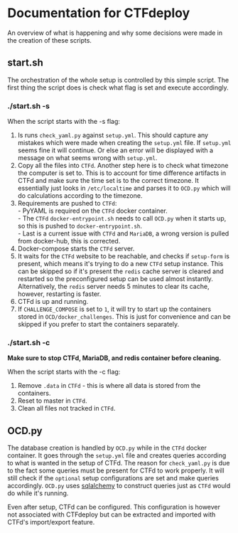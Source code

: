# Documentation for CTFdeploy
An overview of what is happening and why some decisions were made in the creation of these scripts.

## start.sh
The orchestration of the whole setup is controlled by this simple script. The first thing the script does is check what flag is set and execute accordingly.

### ./start.sh -s
When the script starts with the -s flag:  
  1. Is runs `check_yaml.py` against `setup.yml`. This should capture any mistakes which were made when creating the `setup.yml` file. If `setup.yml` seems fine it will continue. Or else an error will be displayed with a message on what seems wrong with `setup.yml`.
  2. Copy all the files into `CTFd`. Another step here is to check what timezone the computer is set to. This is to account for time difference artifacts in CTFd and make sure the time set is to the correct timezone. It essentially just looks in `/etc/localtime` and parses it to `OCD.py` which will do calculations according to the timezone.
  3. Requirements are pushed to `CTFd`:   
    - PyYAML is required on the `CTFd` docker container.   
    - The `CTFd` `docker-entrypoint.sh` needs to call `OCD.py` when it starts up, so this is pushed to `docker-entrypoint.sh`.  
    - Last is a current issue with `CTFd` and `MariaDB`, a wrong version is pulled from docker-hub, this is corrected.  
  4. Docker-compose starts the `CTFd` server.
  5. It waits for the `CTFd` website to be reachable, and checks if `setup-form` is present, which means it's trying to do a new `CTFd` setup instance. This can be skipped so if it's present the `redis` cache server is cleared and restarted so the preconfigured setup can be used almost instantly. Alternatively, the `redis` server needs 5 minutes to clear its cache, however, restarting is faster.
  6. CTFd is up and running.
  7. If `CHALLENGE_COMPOSE` is set to `1`, it will try to start up the containers stored in `OCD/docker_challenges`. This is just for convenience and can be skipped if you prefer to start the containers separately.

### ./start.sh -c
<b>Make sure to stop CTFd, MariaDB, and redis container before cleaning.</b>

When the script starts with the -c flag:  
  1. Remove `.data` in `CTFd` - this is where all data is stored from the containers.
  2. Reset to master in `CTFd`.
  3. Clean all files not tracked in `CTFd`.

## OCD.py
The database creation is handled by `OCD.py` while in the `CTFd` docker container. It goes through the `setup.yml` file and creates queries according to what is wanted in the setup of CTFd. The reason for `check_yaml.py` is due to the fact some queries must be present for CTFd to work properly. It will still check if the `optional` setup configurations are set and make queries accordingly. `OCD.py` uses [sqlalchemy](https://www.sqlalchemy.org/) to construct queries just as `CTFd` would do while it's running. 

Even after setup, CTFd can be configured. This configuration is however not associated with CTFdeploy but can be extracted and imported with CTFd's import/export feature. 
